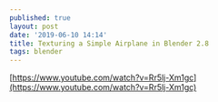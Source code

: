 ```yaml
---
published: true
layout: post
date: '2019-06-10 14:14'
title: Texturing a Simple Airplane in Blender 2.8
tags: blender 
---
```

[https://www.youtube.com/watch?v=Rr5lj-Xm1gc](https://www.youtube.com/watch?v=Rr5lj-Xm1gc)
